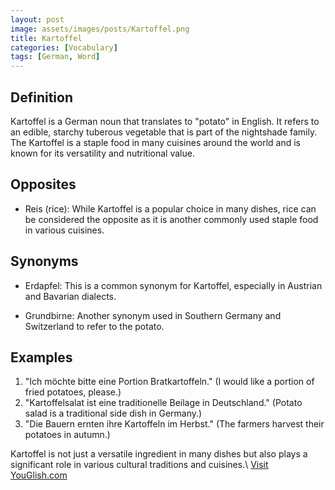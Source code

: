 ```yaml
---
layout: post
image: assets/images/posts/Kartoffel.png
title: Kartoffel
categories: [Vocabulary]
tags: [German, Word]
---
```


## Definition

Kartoffel is a German noun that translates to "potato" in English. It refers to an edible, starchy tuberous vegetable that is part of the nightshade family. The Kartoffel is a staple food in many cuisines around the world and is known for its versatility and nutritional value.

## Opposites

- Reis (rice): While Kartoffel is a popular choice in many dishes, rice can be considered the opposite as it is another commonly used staple food in various cuisines.

## Synonyms

- Erdapfel: This is a common synonym for Kartoffel, especially in Austrian and Bavarian dialects.

- Grundbirne: Another synonym used in Southern Germany and Switzerland to refer to the potato.

## Examples

1. "Ich möchte bitte eine Portion Bratkartoffeln." (I would like a portion of fried potatoes, please.)
2. "Kartoffelsalat ist eine traditionelle Beilage in Deutschland." (Potato salad is a traditional side dish in Germany.)
3. "Die Bauern ernten ihre Kartoffeln im Herbst." (The farmers harvest their potatoes in autumn.)

Kartoffel is not just a versatile ingredient in many dishes but also plays a significant role in various cultural traditions and cuisines.\ <a id="yg-widget-0" class="youglish-widget" data-query="Kartoffel" data-lang="german" data-components="8412" data-auto-start="0" data-bkg-color="theme_light" data-title="How%20to%20pronounce%20Kartoffel%20in%20German"  rel="nofollow" href="https://youglish.com">Visit YouGlish.com</a><script async src="https://youglish.com/public/emb/widget.js" charset="utf-8"></script>